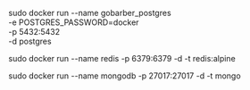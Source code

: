 sudo docker run --name gobarber_postgres \
 -e POSTGRES_PASSWORD=docker \
 -p 5432:5432 \
 -d postgres

sudo docker run --name redis -p 6379:6379 -d -t redis:alpine

sudo docker run --name mongodb -p 27017:27017 -d -t mongo
